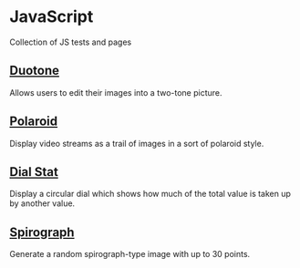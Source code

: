 # JavaScript

Collection of JS tests and pages

## [Duotone](https://jack-burke-uk.github.io/JavaScript/Duotone/) 

Allows users to edit their images into a two-tone picture.

## [Polaroid](https://jack-burke-uk.github.io/JavaScript/JavaScript/Polaroid/)

Display video streams as a trail of images in a sort of polaroid style.

## [Dial Stat](https://jack-burke-uk.github.io/JavaScript/Dial%20Stat)

Display a circular dial which shows how much of the total value is taken
up by another value.

## [Spirograph](https://jack-burke-uk.github.io/JavaScript/Spirograph)

Generate a random spirograph-type image with up to 30 points.

